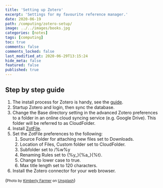 ```yaml
---
title: 'Setting up Zotero'
excerpt: 'Settings for my favourite reference manager.'
date: 2020-06-19
path: /computing/zotero-setup/
image: ../../images/books.jpg
categories: [notes]
tags: [computing]
toc: true
comments: false
comments_locked: false
last_modified_at: 2020-06-29T13:15:24
hide_meta: false
featured: false
published: true
---
```


## Step by step guide
1. The install process for Zotero is handy, see the [guide](https://www.zotero.org/support/installation).
2. Startup Zotero and login, then sync the database.
3. Change the Base directory setting in the advanced Zotero preferences to a folder in an online cloud syncing service (e.g. Google Drive). This folder will be referred to as CloudFolder.
4. Install [ZotFile](http://zotfile.com/).
5. Set the ZotFile preferences to the following:
    1. Source Folder for attaching new files set to Downloads.
    2. Location of Files, Custom folder set to CloudFolder.
    3. Subfolder set to /%w%y
    4. Renaming Rules set to {%y\_}{%a\_}{%t}.
    5. Change to lower case to true.
    6. Max title length set to 120 characters.
6. Install the Zotero connector for your web browser.

(<span><small>Photo by <a href="https://unsplash.com/@kimberlyfarmer?utm_source=unsplash&amp;utm_medium=referral&amp;utm_content=creditCopyText">Kimberly Farmer</a> on <a href="https://unsplash.com/s/photos/books?utm_source=unsplash&amp;utm_medium=referral&amp;utm_content=creditCopyText">Unsplash</a></small></span>)